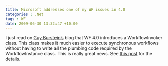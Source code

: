 ```yaml
---
title: Microsoft addresses one of my WF issues in 4.0
categories : .Net
tags : WF
date: 2009-06-30 13:32:47 +10:00
---
```


I just read on [Guy Burstein’s][0] blog that WF 4.0 introduces a WorkflowInvoker class. This class makes it much easier to execute synchronous workflows without having to write all the plumbing code required by the WorkflowInstance class. This is really great news. See [this post][1] for the details.

[0]: http://blogs.msdn.com/bursteg/default.aspx
[1]: http://blogs.msdn.com/bursteg/archive/2009/05/19/wf-4-0-how-to-execute-a-worklflow-workflowinvoker-vs-workflowinstance.aspx
